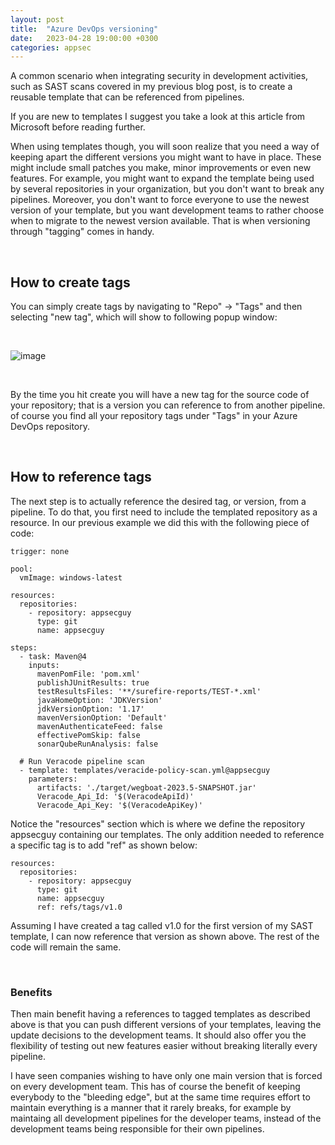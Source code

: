 ```yaml
---
layout: post
title:  "Azure DevOps versioning"
date:   2023-04-28 19:00:00 +0300
categories: appsec
---
```


A common scenario when integrating security in development activities, such as SAST scans covered in my previous blog post, is to create a reusable template that can be referenced from pipelines.

If you are new to templates I suggest you take a look at this article from Microsoft before reading further.

When using templates though, you will soon realize that you need a way of keeping apart the different versions you might want to have in place. These might include small patches you make, minor improvements or even new features. For example, you might want to expand the template being used by several repositories in your organization, but you don't want to break any pipelines. Moreover, you don't want to force everyone to use the newest version of your template, but you want development teams to rather choose when to migrate to the newest version available. That is when versioning through "tagging" comes in handy.

<br>

## How to create tags

You can simply create tags by navigating to "Repo" -> "Tags" and then selecting "new tag", which will show to following popup window:

<br>

![image]({{site.baseurl}}/docs/assets/images/2023/azure-devops-tags.png "Create new tag in Azure DevOps")

<br>

By the time you hit create you will have a new tag for the source code of your repository; that is a version you can reference to from another pipeline. of course you find all your repository tags under "Tags" in your Azure DevOps repository.

<br>

## How to reference tags

The next step is to actually reference the desired tag, or version, from a pipeline. To do that, you first need to include the templated repository as a resource. In our previous example we did this with the following piece of code:

```
trigger: none

pool:
  vmImage: windows-latest

resources:
  repositories:
    - repository: appsecguy
      type: git
      name: appsecguy

steps:
  - task: Maven@4
    inputs:
      mavenPomFile: 'pom.xml'
      publishJUnitResults: true
      testResultsFiles: '**/surefire-reports/TEST-*.xml'
      javaHomeOption: 'JDKVersion'
      jdkVersionOption: '1.17'
      mavenVersionOption: 'Default'
      mavenAuthenticateFeed: false
      effectivePomSkip: false
      sonarQubeRunAnalysis: false

  # Run Veracode pipeline scan
  - template: templates/veracide-policy-scan.yml@appsecguy
    parameters:
      artifacts: './target/wegboat-2023.5-SNAPSHOT.jar' 
      Veracode_Api_Id: '$(VeracodeApiId)'
      Veracode_Api_Key: '$(VeracodeApiKey)'

```

Notice the "resources" section which is where we define the repository appsecguy containing our templates. The only addition needed to reference a specific tag is to add "ref" as shown below:

```
resources:
  repositories:
    - repository: appsecguy
      type: git
      name: appsecguy
      ref: refs/tags/v1.0
```

Assuming I have created a tag called v1.0 for the first version of my SAST template, I can now reference that version as shown above. The rest of the code will remain the same.

<br>

### Benefits

Then main benefit having a references to tagged templates as described above is that you can push different versions of your templates, leaving the update decisions to the development teams. It should also offer you the flexibility of testing out new features easier without breaking literally every pipeline.

I have seen companies wishing to have only one main version that is forced on every development team. This has of course the benefit of keeping everybody to the "bleeding edge", but at the same time requires effort to maintain everything is a manner that it rarely breaks, for example by maintaing all development pipelines for the developer teams, instead of the development teams being responsible for their own pipelines.
